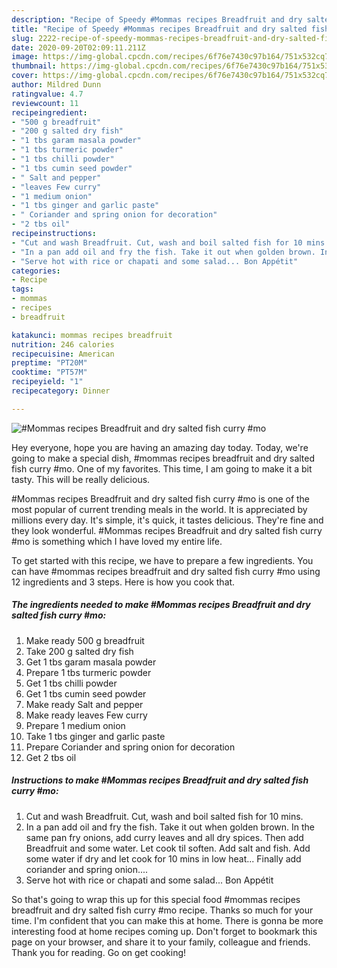 ```yaml
---
description: "Recipe of Speedy #Mommas recipes Breadfruit and dry salted fish curry #mo"
title: "Recipe of Speedy #Mommas recipes Breadfruit and dry salted fish curry #mo"
slug: 2222-recipe-of-speedy-mommas-recipes-breadfruit-and-dry-salted-fish-curry-mo
date: 2020-09-20T02:09:11.211Z
image: https://img-global.cpcdn.com/recipes/6f76e7430c97b164/751x532cq70/mommas-recipes-breadfruit-and-dry-salted-fish-curry-mo-recipe-main-photo.jpg
thumbnail: https://img-global.cpcdn.com/recipes/6f76e7430c97b164/751x532cq70/mommas-recipes-breadfruit-and-dry-salted-fish-curry-mo-recipe-main-photo.jpg
cover: https://img-global.cpcdn.com/recipes/6f76e7430c97b164/751x532cq70/mommas-recipes-breadfruit-and-dry-salted-fish-curry-mo-recipe-main-photo.jpg
author: Mildred Dunn
ratingvalue: 4.7
reviewcount: 11
recipeingredient:
- "500 g breadfruit"
- "200 g salted dry fish"
- "1 tbs garam masala powder"
- "1 tbs turmeric powder"
- "1 tbs chilli powder"
- "1 tbs cumin seed powder"
- " Salt and pepper"
- "leaves Few curry"
- "1 medium onion"
- "1 tbs ginger and garlic paste"
- " Coriander and spring onion for decoration"
- "2 tbs oil"
recipeinstructions:
- "Cut and wash Breadfruit. Cut, wash and boil salted fish for 10 mins."
- "In a pan add oil and fry the fish. Take it out when golden brown. In the same pan fry onions, add curry leaves and all dry spices. Then add Breadfruit and some water. Let cook til soften. Add salt and fish. Add some water if dry and let cook for 10 mins in low heat... Finally add coriander and spring onion...."
- "Serve hot with rice or chapati and some salad... Bon Appétit"
categories:
- Recipe
tags:
- mommas
- recipes
- breadfruit

katakunci: mommas recipes breadfruit 
nutrition: 246 calories
recipecuisine: American
preptime: "PT20M"
cooktime: "PT57M"
recipeyield: "1"
recipecategory: Dinner

---
```



![#Mommas recipes Breadfruit and dry salted fish curry #mo](https://img-global.cpcdn.com/recipes/6f76e7430c97b164/751x532cq70/mommas-recipes-breadfruit-and-dry-salted-fish-curry-mo-recipe-main-photo.jpg)

Hey everyone, hope you are having an amazing day today. Today, we're going to make a special dish, #mommas recipes breadfruit and dry salted fish curry #mo. One of my favorites. This time, I am going to make it a bit tasty. This will be really delicious.

#Mommas recipes Breadfruit and dry salted fish curry #mo is one of the most popular of current trending meals in the world. It is appreciated by millions every day. It's simple, it's quick, it tastes delicious. They're fine and they look wonderful. #Mommas recipes Breadfruit and dry salted fish curry #mo is something which I have loved my entire life.




To get started with this recipe, we have to prepare a few ingredients. You can have #mommas recipes breadfruit and dry salted fish curry #mo using 12 ingredients and 3 steps. Here is how you cook that.

<!--inarticleads1-->

##### The ingredients needed to make #Mommas recipes Breadfruit and dry salted fish curry #mo:

1. Make ready 500 g breadfruit
1. Take 200 g salted dry fish
1. Get 1 tbs garam masala powder
1. Prepare 1 tbs turmeric powder
1. Get 1 tbs chilli powder
1. Get 1 tbs cumin seed powder
1. Make ready  Salt and pepper
1. Make ready leaves Few curry
1. Prepare 1 medium onion
1. Take 1 tbs ginger and garlic paste
1. Prepare  Coriander and spring onion for decoration
1. Get 2 tbs oil




<!--inarticleads2-->

##### Instructions to make #Mommas recipes Breadfruit and dry salted fish curry #mo:

1. Cut and wash Breadfruit. Cut, wash and boil salted fish for 10 mins.
1. In a pan add oil and fry the fish. Take it out when golden brown. In the same pan fry onions, add curry leaves and all dry spices. Then add Breadfruit and some water. Let cook til soften. Add salt and fish. Add some water if dry and let cook for 10 mins in low heat... Finally add coriander and spring onion....
1. Serve hot with rice or chapati and some salad... Bon Appétit




So that's going to wrap this up for this special food #mommas recipes breadfruit and dry salted fish curry #mo recipe. Thanks so much for your time. I'm confident that you can make this at home. There is gonna be more interesting food at home recipes coming up. Don't forget to bookmark this page on your browser, and share it to your family, colleague and friends. Thank you for reading. Go on get cooking!
